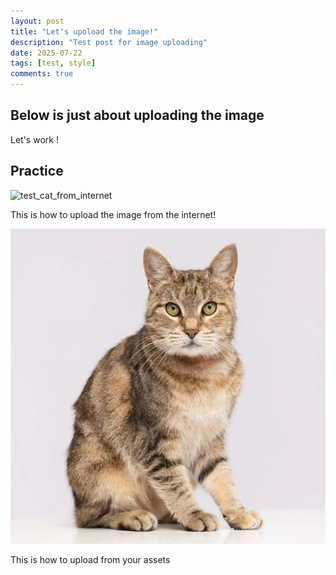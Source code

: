 ```yaml
---
layout: post
title: "Let's upoload the image!"
description: "Test post for image uploading"
date: 2025-07-22
tags: [test, style]
comments: true
---
```


Below is just about uploading the image
---
Let's work !


## Practice

![test_cat_from_internet](https://encrypted-tbn2.gstatic.com/images?q=tbn:ANd9GcQK1dXQrVCbBvMdU4A83XdwM7Rtte8YFsWFI-y5JLABKyTRyUTBQko0SqyrqNJQf96aNdEqLNo5eZglqCIH2udWwuewokYR5-0QnjucNq4Y5Q)

This is how to upload the image from the internet!

![test_cat](/assets/images/cat_image.webp)

This is how to upload from your assets

